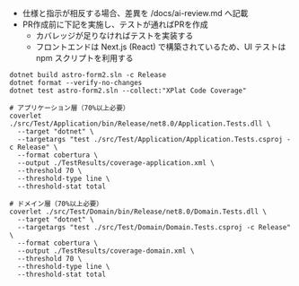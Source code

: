 - 仕様と指示が相反する場合、差異を /docs/ai-review.md へ記載
- PR作成前に下記を実施し、テストが通ればPRを作成
  - カバレッジが足りなければテストを実装する
  - フロントエンドは Next.js (React) で構築されているため、UI テストは npm スクリプトを利用する
```
dotnet build astro-form2.sln -c Release
dotnet format --verify-no-changes
dotnet test astro-form2.sln --collect:"XPlat Code Coverage"

# アプリケーション層（70%以上必要）
coverlet ./src/Test/Application/bin/Release/net8.0/Application.Tests.dll \
  --target "dotnet" \
  --targetargs "test ./src/Test/Application/Application.Tests.csproj -c Release" \
  --format cobertura \
  --output ./TestResults/coverage-application.xml \
  --threshold 70 \
  --threshold-type line \
  --threshold-stat total

# ドメイン層（70%以上必要）
coverlet ./src/Test/Domain/bin/Release/net8.0/Domain.Tests.dll \
  --target "dotnet" \
  --targetargs "test ./src/Test/Domain/Domain.Tests.csproj -c Release" \
  --format cobertura \
  --output ./TestResults/coverage-domain.xml \
  --threshold 70 \
  --threshold-type line \
  --threshold-stat total

```
